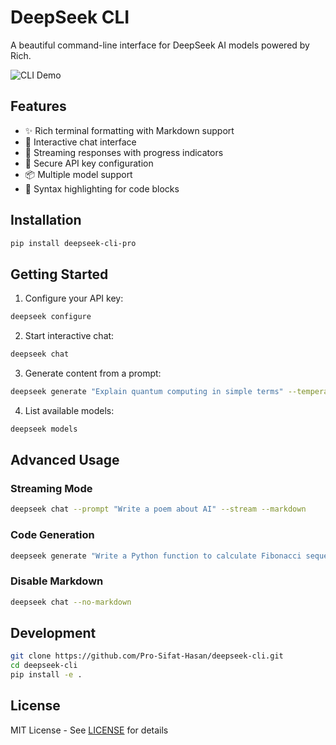 # DeepSeek CLI

A beautiful command-line interface for DeepSeek AI models powered by Rich.

![CLI Demo](https://via.placeholder.com/800x400.png?text=DeepSeek+CLI+Demo)

## Features

- ✨ Rich terminal formatting with Markdown support
- 💬 Interactive chat interface
- 🚀 Streaming responses with progress indicators
- 🔐 Secure API key configuration
- 📦 Multiple model support
- 🎨 Syntax highlighting for code blocks

## Installation

```bash
pip install deepseek-cli-pro
```

## Getting Started

1. Configure your API key:
```bash
deepseek configure
```

2. Start interactive chat:
```bash
deepseek chat
```

3. Generate content from a prompt:
```bash
deepseek generate "Explain quantum computing in simple terms" --temperature 0.5
```

4. List available models:
```bash
deepseek models
```

## Advanced Usage

### Streaming Mode
```bash
deepseek chat --prompt "Write a poem about AI" --stream --markdown
```

### Code Generation
```bash
deepseek generate "Write a Python function to calculate Fibonacci sequence" --model deepseek-coder
```

### Disable Markdown
```bash
deepseek chat --no-markdown
```

## Development
```bash
git clone https://github.com/Pro-Sifat-Hasan/deepseek-cli.git
cd deepseek-cli
pip install -e .
```

## License
MIT License - See [LICENSE](LICENSE) for details